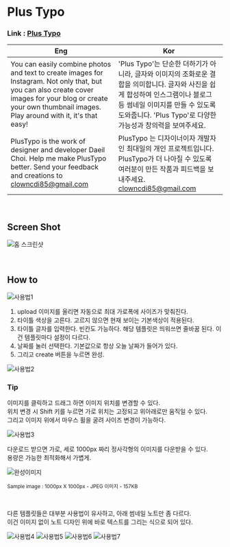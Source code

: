 # Plus Typo 
### Link : [Plus Typo](typo.co.kr)

|Eng|Kor|
|---|---|
|You can easily combine photos and text to create images for Instagram. Not only that, but you can also create cover images for your blog or create your own thumbnail images. Play around with it, it's that easy!|'Plus Typo'는 단순한 더하기가 아니라, 글자와 이미지의 조화로운 결합을 의미합니다. 글자와 사진을 쉽게 합성하여 인스그램이나 블로그 등 썸네일 이미지를 만들 수 있도록 도와줍니다. 'Plus Typo'로 다양한 가능성과 창의력을 보여주세요.|
|PlusTypo is the work of designer and developer Daeil Choi. Help me make PlusTypo better. Send your feedback and creations to clowncdi85@gmail.com|PlusTypo 는 디자이너이자 개발자인 최대일의 개인 프로젝트입니다. PlusTypo가 더 나아질 수 있도록 여러분이 만든 작품과 피드백을 보내주세요. clowncdi85@gmail.com|

<br />

## Screen Shot

![홈 스크린샷](https://user-images.githubusercontent.com/75299163/227934551-6a2d9adf-5bf1-4c59-803d-5b9ba81b7b98.png)

<br />

## How to

![사용법1](https://user-images.githubusercontent.com/75299163/227935638-9dfb547a-0638-4c13-bcf2-bfd0d9625ff5.png)

1. upload 이미지를 올리면 자동으로 최대 가로폭에 사이즈가 맞춰진다.
2. 타이틀 색상을 고른다. 고르지 않으면 현재 보이는 기본색상이 적용된다.
3. 타이틀 글자를 입력한다. 빈칸도 가능하다. 해당 템플릿은 띄워쓰면 줄바꿈 된다. 이건 템플릿마다 설정이 다르다.
4. 날짜를 눌러 선택한다. 기본값으로 항상 오늘 날짜가 들어가 있다.
5. 그리고 create 버튼을 누르면 완성.

![사용법2](https://user-images.githubusercontent.com/75299163/227935721-4289a9cb-b7b9-4dfe-9301-65edd95cb368.png)

### Tip
이미지를 클릭하고 드래그 하면 이미지 위치를 변경할 수 있다.  
위치 변경 시 Shift 키를 누르면 가로 위치는 고정되고 위아래로만 움직일 수 있다.  
그리고 이미지 위에서 마우스 휠을 굴려 사이즈 변경이 가능하다.  

![사용법3](https://user-images.githubusercontent.com/75299163/227935809-aa5efeaf-55e4-4977-b1c3-de6e11a42826.png)

다운로드 받으면 가로, 세로 1000px 짜리 정사각형의 이미지를 다운받을 수 있다.  
용량은 가능한 최적화해서 가볍게.  

![완성이미지](https://user-images.githubusercontent.com/75299163/227935834-d475da6b-abd1-46ac-9f4d-5c2d647e5751.jpg)

<sup>Sample image : 1000px X 1000px - JPEG 이미지 - 157KB</sup>


<br />

다른 템플릿들은 대부분 사용법이 유사하고, 아래 썸네일 노트만 좀 다르다.  
이건 이미지 없이 노트 디자인 위에 바로 텍스트를 그리는 식으로 되어 있다.

![사용법4](https://user-images.githubusercontent.com/75299163/227936010-6af07e61-e063-4405-bc51-16176d87523e.png)
![사용법5](https://user-images.githubusercontent.com/75299163/227936011-64bdac7a-59ce-494b-9dad-32cbc1d011ba.png)
![사용법6](https://user-images.githubusercontent.com/75299163/227936014-f196dafa-8344-4f39-a3d5-7a29f2eb62e8.png)
![사용법7](https://user-images.githubusercontent.com/75299163/227936018-f5a3bc5c-e300-4bb1-87fd-36215930f026.png)



